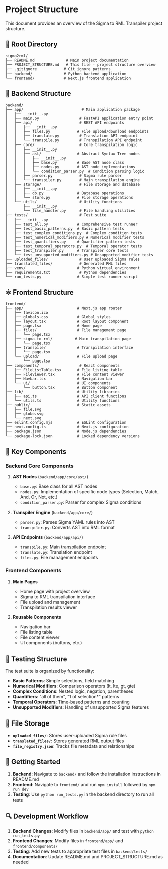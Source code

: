 # Project Structure

This document provides an overview of the Sigma to RML Transpiler project structure.

## 📁 Root Directory

```
sigma2rml/
├── README.md              # Main project documentation
├── PROJECT_STRUCTURE.md   # This file - project structure overview
├── .gitignore            # Git ignore patterns
├── backend/              # Python backend application
└── frontend/             # Next.js frontend application
```

## 🐍 Backend Structure

```
backend/
├── app/                          # Main application package
│   ├── __init__.py
│   ├── main.py                  # FastAPI application entry point
│   ├── api/                     # REST API endpoints
│   │   ├── __init__.py
│   │   ├── files.py            # File upload/download endpoints
│   │   ├── translate.py         # Translation API endpoint
│   │   └── transpile.py         # Transpilation API endpoint
│   ├── core/                    # Core transpilation logic
│   │   ├── __init__.py
│   │   ├── ast/                # Abstract Syntax Tree nodes
│   │   │   ├── __init__.py
│   │   │   ├── base.py         # Base AST node class
│   │   │   ├── nodes.py        # AST node implementations
│   │   │   └── condition_parser.py  # Condition parsing logic
│   │   ├── parser.py            # Sigma rule parser
│   │   └── transpiler.py        # Main transpilation engine
│   ├── storage/                 # File storage and database
│   │   ├── __init__.py
│   │   ├── db.py               # Database operations
│   │   └── store.py            # File storage operations
│   └── utils/                   # Utility functions
│       ├── __init__.py
│       └── file_handler.py      # File handling utilities
├── tests/                       # Test suite
│   ├── __init__.py
│   ├── test_all.py             # Comprehensive test runner
│   ├── test_basic_patterns.py  # Basic pattern tests
│   ├── test_complex_conditions.py  # Complex condition tests
│   ├── test_numerical_modifiers.py # Numerical modifier tests
│   ├── test_quantifiers.py     # Quantifier pattern tests
│   ├── test_temporal_operators.py  # Temporal operator tests
│   ├── test_transpiler.py      # Transpiler core tests
│   └── test_unsupported_modifiers.py # Unsupported modifier tests
├── uploaded_files/              # User uploaded Sigma rules
├── translated_files/            # Generated RML files
├── venv/                       # Python virtual environment
├── requirements.txt             # Python dependencies
└── run_tests.py                # Simple test runner script
```

## ⚛️ Frontend Structure

```
frontend/
├── app/                        # Next.js app router
│   ├── favicon.ico
│   ├── globals.css             # Global styles
│   ├── layout.tsx              # Root layout component
│   ├── page.tsx                # Home page
│   ├── files/                  # File management page
│   │   └── page.tsx
│   ├── sigma-to-rml/          # Main transpilation page
│   │   └── page.tsx
│   ├── transpile/              # Transpilation interface
│   │   └── page.tsx
│   └── upload/                 # File upload page
│       └── page.tsx
├── components/                  # React components
│   ├── FileListTable.tsx       # File listing table
│   ├── FileViewer.tsx          # File content viewer
│   ├── Navbar.tsx              # Navigation bar
│   └── ui/                     # UI components
│       └── button.tsx          # Button component
├── lib/                        # Utility libraries
│   ├── api.ts                  # API client functions
│   └── utils.ts                # Utility functions
├── public/                     # Static assets
│   ├── file.svg
│   ├── globe.svg
│   └── next.svg
├── eslint.config.mjs           # ESLint configuration
├── next.config.ts              # Next.js configuration
├── package.json                # Node.js dependencies
└── package-lock.json           # Locked dependency versions
```

## 🔧 Key Components

### Backend Core Components

1. **AST Nodes** (`backend/app/core/ast/`)
   - `base.py`: Base class for all AST nodes
   - `nodes.py`: Implementation of specific node types (Selection, Match, And, Or, Not, etc.)
   - `condition_parser.py`: Parser for complex Sigma conditions

2. **Transpiler Engine** (`backend/app/core/`)
   - `parser.py`: Parses Sigma YAML rules into AST
   - `transpiler.py`: Converts AST into RML format

3. **API Endpoints** (`backend/app/api/`)
   - `transpile.py`: Main transpilation endpoint
   - `translate.py`: Translation endpoint
   - `files.py`: File management endpoints

### Frontend Components

1. **Main Pages**
   - Home page with project overview
   - Sigma to RML transpilation interface
   - File upload and management
   - Transpilation results viewer

2. **Reusable Components**
   - Navigation bar
   - File listing table
   - File content viewer
   - UI components (buttons, etc.)

## 🧪 Testing Structure

The test suite is organized by functionality:

- **Basic Patterns**: Simple selections, field matching
- **Numerical Modifiers**: Comparison operators (lt, lte, gt, gte)
- **Complex Conditions**: Nested logic, negation, parentheses
- **Quantifiers**: "all of them", "1 of selection*" patterns
- **Temporal Operators**: Time-based patterns and counting
- **Unsupported Modifiers**: Handling of unsupported Sigma features

## 📁 File Storage

- **`uploaded_files/`**: Stores user-uploaded Sigma rule files
- **`translated_files/`**: Stores generated RML output files
- **`file_registry.json`**: Tracks file metadata and relationships

## 🚀 Getting Started

1. **Backend**: Navigate to `backend/` and follow the installation instructions in README.md
2. **Frontend**: Navigate to `frontend/` and run `npm install` followed by `npm run dev`
3. **Testing**: Use `python run_tests.py` in the backend directory to run all tests

## 🔍 Development Workflow

1. **Backend Changes**: Modify files in `backend/app/` and test with `python run_tests.py`
2. **Frontend Changes**: Modify files in `frontend/app/` and `frontend/components/`
3. **Testing**: Add new tests to appropriate test files in `backend/tests/`
4. **Documentation**: Update README.md and PROJECT_STRUCTURE.md as needed
